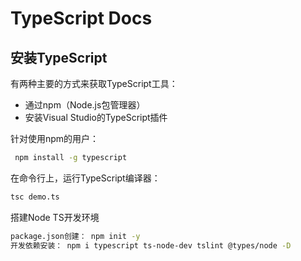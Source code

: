 # TypeScript Docs

## 安装TypeScript

有两种主要的方式来获取TypeScript工具：

- 通过npm（Node.js包管理器）
- 安装Visual Studio的TypeScript插件

针对使用npm的用户：

```bash
 npm install -g typescript
```

在命令行上，运行TypeScript编译器：

```bash
tsc demo.ts
```

搭建Node TS开发环境

```bash
package.json创建： npm init -y
开发依赖安装： npm i typescript ts-node-dev tslint @types/node -D
```
